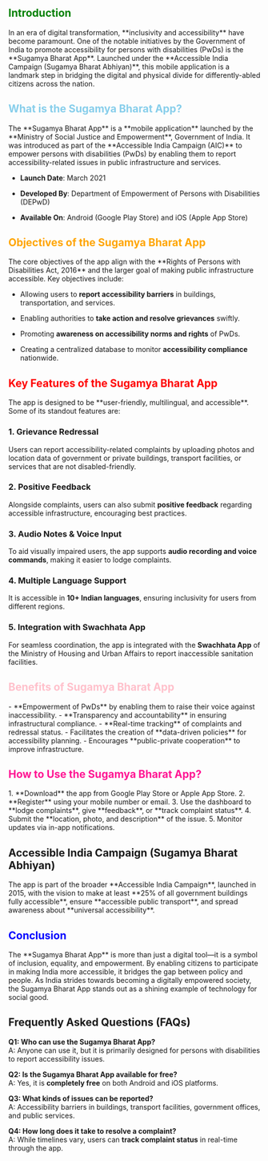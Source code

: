 <h2 style="color: green">Introduction</h2>
In an era of digital transformation, **inclusivity and accessibility** have become paramount. One of the notable initiatives by the Government of India to promote accessibility for persons with disabilities (PwDs) is the **Sugamya Bharat App**. Launched under the **Accessible India Campaign (Sugamya Bharat Abhiyan)**, this mobile application is a landmark step in bridging the digital and physical divide for differently-abled citizens across the nation.
<h2 style="color: skyblue">What is the Sugamya Bharat App?</h2>
The **Sugamya Bharat App** is a **mobile application** launched by the **Ministry of Social Justice and Empowerment**, Government of India. It was introduced as part of the **Accessible India Campaign (AIC)** to empower persons with disabilities (PwDs) by enabling them to report accessibility-related issues in public infrastructure and services.

- **Launch Date**: March 2021
    
- **Developed By**: Department of Empowerment of Persons with Disabilities (DEPwD)
    
- **Available On**: Android (Google Play Store) and iOS (Apple App Store)
<h2 style="color: orange">Objectives of the Sugamya Bharat App</h2>
The core objectives of the app align with the **Rights of Persons with Disabilities Act, 2016** and the larger goal of making public infrastructure accessible. Key objectives include:

- Allowing users to **report accessibility barriers** in buildings, transportation, and services.
    
- Enabling authorities to **take action and resolve grievances** swiftly.
    
- Promoting **awareness on accessibility norms and rights** of PwDs.
    
- Creating a centralized database to monitor **accessibility compliance** nationwide.

<h2 style="color: red">Key Features of the Sugamya Bharat App</h2>
The app is designed to be **user-friendly, multilingual, and accessible**. Some of its standout features are:

### 1. Grievance Redressal
Users can report accessibility-related complaints by uploading photos and location data of government or private buildings, transport facilities, or services that are not disabled-friendly.
### 2. Positive Feedback
Alongside complaints, users can also submit **positive feedback** regarding accessible infrastructure, encouraging best practices.
### 3. Audio Notes & Voice Input
To aid visually impaired users, the app supports **audio recording and voice commands**, making it easier to lodge complaints.
### 4. Multiple Language Support
It is accessible in **10+ Indian languages**, ensuring inclusivity for users from different regions.
### 5. Integration with Swachhata App
For seamless coordination, the app is integrated with the **Swachhata App** of the Ministry of Housing and Urban Affairs to report inaccessible sanitation facilities.
<h2 style="color: pink">Benefits of Sugamya Bharat App</h2>
- **Empowerment of PwDs** by enabling them to raise their voice against inaccessibility.
- **Transparency and accountability** in ensuring infrastructural compliance.
- **Real-time tracking** of complaints and redressal status.
- Facilitates the creation of **data-driven policies** for accessibility planning.
- Encourages **public-private cooperation** to improve infrastructure.
<h2 style="color: deeppink">How to Use the Sugamya Bharat App?</h2>
1. **Download** the app from Google Play Store or Apple App Store.
2. **Register** using your mobile number or email.
3. Use the dashboard to **lodge complaints**, give **feedback**, or **track complaint status**.
4. Submit the **location, photo, and description** of the issue.
5. Monitor updates via in-app notifications.
<h2 style="color: deepgreen">Accessible India Campaign (Sugamya Bharat Abhiyan)</h2>
The app is part of the broader **Accessible India Campaign**, launched in 2015, with the vision to make at least **25% of all government buildings fully accessible**, ensure **accessible public transport**, and spread awareness about **universal accessibility**.
<h2 style="color: blue">Conclusion</h2>
The **Sugamya Bharat App** is more than just a digital tool—it is a symbol of inclusion, equality, and empowerment. By enabling citizens to participate in making India more accessible, it bridges the gap between policy and people. As India strides towards becoming a digitally empowered society, the Sugamya Bharat App stands out as a shining example of technology for social good.


## Frequently Asked Questions (FAQs)
**Q1: Who can use the Sugamya Bharat App?**  
A: Anyone can use it, but it is primarily designed for persons with disabilities to report accessibility issues.

**Q2: Is the Sugamya Bharat App available for free?**  
A: Yes, it is **completely free** on both Android and iOS platforms.

**Q3: What kinds of issues can be reported?**  
A: Accessibility barriers in buildings, transport facilities, government offices, and public services.

**Q4: How long does it take to resolve a complaint?**  
A: While timelines vary, users can **track complaint status** in real-time through the app.